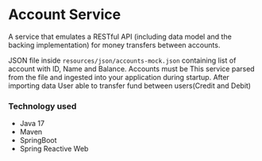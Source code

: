 # Account Service

A service that emulates a RESTful API (including data model and the backing implementation)
for money transfers between accounts.

JSON file inside ``resources/json/accounts-mock.json`` containing list of account with ID, Name and Balance. Accounts must be
This service parsed from the file and ingested into your application during startup. After importing data User able to transfer fund between users(Credit and Debit)



### Technology used 
* Java 17
* Maven
* SpringBoot
* Spring Reactive Web
